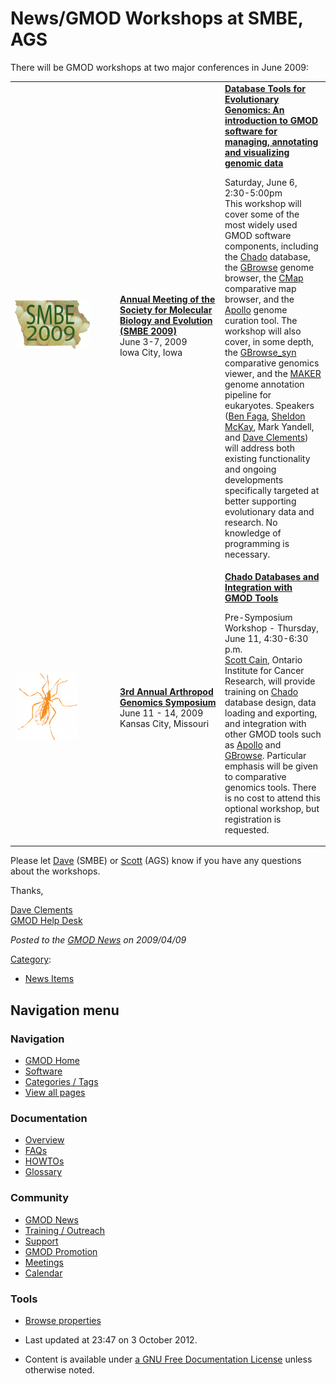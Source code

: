 



<span id="top"></span>




# <span dir="auto">News/GMOD Workshops at SMBE, AGS</span>









There will be GMOD workshops at two major conferences in June 2009:

<table>
<colgroup>
<col style="width: 33%" />
<col style="width: 33%" />
<col style="width: 33%" />
</colgroup>
<tbody>
<tr class="odd">
<td><a
href="http://ccg.biology.uiowa.edu/smbe/symposia.php?action=view&amp;sym_ID=27"
rel="nofollow" title="SMBE 2009"><img
src="https://raw.githubusercontent.com/GMOD/gmod.github.io/main/mediawiki/images/thumb/f/ff/SMBE2009Corn.png/120px-SMBE2009Corn.png"
srcset="https://raw.githubusercontent.com/GMOD/gmod.github.io/main/mediawiki/images/thumb/f/ff/SMBE2009Corn.png/180px-SMBE2009Corn.png 1.5x, https://raw.githubusercontent.com/GMOD/gmod.github.io/main/mediawiki/images/f/ff/SMBE2009Corn.png 2x"
width="120" height="78" alt="SMBE 2009" /></a></td>
<td><strong><a href="http://ccg.biology.uiowa.edu/smbe/"
class="external text" rel="nofollow">Annual Meeting of the Society for
Molecular Biology and Evolution (SMBE 2009)</a></strong><br />
June 3-7, 2009<br />
Iowa City, Iowa</td>
<td><strong><a
href="http://ccg.biology.uiowa.edu/smbe/symposia.php?action=view&amp;sym_ID=27"
class="external text" rel="nofollow">Database Tools for Evolutionary
Genomics: An introduction to GMOD software for managing, annotating and
visualizing genomic data</a></strong><br />
&#10;<p>Saturday, June 6, 2:30-5:00pm<br />
This workshop will cover some of the most widely used GMOD software
components, including the <a href="../Chado" class="mw-redirect"
title="Chado">Chado</a> database, the <a href="../GBrowse.1"
title="GBrowse">GBrowse</a> genome browser, the <a href="../CMap.1"
title="CMap">CMap</a> comparative map browser, and the <a
href="../Apollo.1" title="Apollo">Apollo</a> genome curation tool. The
workshop will also cover, in some depth, the <a href="../GBrowse_syn.1"
title="GBrowse syn">GBrowse_syn</a> comparative genomics viewer, and the
<a href="../MAKER.1" title="MAKER">MAKER</a> genome annotation pipeline
for eukaryotes. Speakers (<a href="../User%253AFaga" title="User%253AFaga">Ben
Faga</a>, <a href="../User%253AMckays" title="User%253AMckays">Sheldon
McKay</a>, Mark Yandell, and <a href="../User%253AClements"
title="User%253AClements">Dave Clements</a>) will address both existing
functionality and ongoing developments specifically targeted at better
supporting evolutionary data and research. No knowledge of programming
is necessary.</p></td>
</tr>
<tr class="even">
<td><a href="http://www.k-state.edu/agc/symp2009/seminar.html"
rel="nofollow" title="Arthropod Genomics Symposium"><img
src="https://raw.githubusercontent.com/GMOD/gmod.github.io/main/mediawiki/images/thumb/c/c1/AGSBug170.png/100px-AGSBug170.png"
srcset="https://raw.githubusercontent.com/GMOD/gmod.github.io/main/mediawiki/images/thumb/c/c1/AGSBug170.png/150px-AGSBug170.png 1.5x, https://raw.githubusercontent.com/GMOD/gmod.github.io/main/mediawiki/images/c/c1/AGSBug170.png 2x"
width="100" height="108" alt="Arthropod Genomics Symposium" /></a></td>
<td><strong><a href="http://www.k-state.edu/agc/symp2009/"
class="external text" rel="nofollow">3rd Annual Arthropod Genomics
Symposium</a></strong><br />
June 11 - 14, 2009<br />
Kansas City, Missouri</td>
<td><strong><a href="http://www.k-state.edu/agc/symp2009/seminar.html"
class="external text" rel="nofollow">Chado Databases and Integration
with GMOD Tools</a></strong><br />
&#10;<p>Pre-Symposium Workshop - Thursday, June 11, 4:30-6:30 p.m.<br />
<a href="../User%253AScott" title="User%253AScott">Scott Cain</a>, Ontario
Institute for Cancer Research, will provide training on <a
href="../Chado" class="mw-redirect" title="Chado">Chado</a> database
design, data loading and exporting, and integration with other GMOD
tools such as <a href="../Apollo.1" title="Apollo">Apollo</a> and <a
href="../GBrowse.1" title="GBrowse">GBrowse</a>. Particular emphasis
will be given to comparative genomics tools. There is no cost to attend
this optional workshop, but registration is requested.</p></td>
</tr>
</tbody>
</table>

Please let [Dave](../User%253AClements "User%253AClements") (SMBE) or
[Scott](../User%253AScott "User%253AScott") (AGS) know if you have any questions
about the workshops.

Thanks,

[Dave Clements](../User%253AClements "User%253AClements")  
[GMOD Help Desk](../GMOD_Help_Desk "GMOD Help Desk")

  



*Posted to the [GMOD News](../GMOD_News "GMOD News") on 2009/04/09*






[Category](../Special%253ACategories "Special%253ACategories"):

- [News Items](../Category%253ANews_Items "Category%253ANews Items")






## Navigation menu







<a href="../Main_Page"
style="background-image: url(../../images/GMOD-cogs.png);"
title="Visit the main page"></a>


### Navigation



- <span id="n-GMOD-Home">[GMOD Home](../Main_Page)</span>
- <span id="n-Software">[Software](../GMOD_Components)</span>
- <span id="n-Categories-.2F-Tags">[Categories /
  Tags](../Categories)</span>
- <span id="n-View-all-pages">[View all
  pages](../Special:AllPages)</span>




### Documentation



- <span id="n-Overview">[Overview](../Overview)</span>
- <span id="n-FAQs">[FAQs](../Category%253AFAQ)</span>
- <span id="n-HOWTOs">[HOWTOs](../Category%253AHOWTO)</span>
- <span id="n-Glossary">[Glossary](../Glossary)</span>




### Community



- <span id="n-GMOD-News">[GMOD News](../GMOD_News)</span>
- <span id="n-Training-.2F-Outreach">[Training /
  Outreach](../Training_and_Outreach)</span>
- <span id="n-Support">[Support](../Support)</span>
- <span id="n-GMOD-Promotion">[GMOD Promotion](../GMOD_Promotion)</span>
- <span id="n-Meetings">[Meetings](../Meetings)</span>
- <span id="n-Calendar">[Calendar](../Calendar)</span>




### Tools

- <span id="t-smwbrowselink"><a href="../Special%253ABrowse/News-2FGMOD_Workshops_at_SMBE,_AGS"
  rel="smw-browse">Browse properties</a></span>



- <span id="footer-info-lastmod">Last updated at 23:47 on 3 October
  2012.</span>
<!-- - <span id="footer-info-viewcount">7,579 page views.</span> -->
- <span id="footer-info-copyright">Content is available under
  <a href="http://www.gnu.org/licenses/fdl-1.3.html" class="external"
  rel="nofollow">a GNU Free Documentation License</a> unless otherwise
  noted.</span>

<!-- -->



<!-- -->




